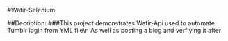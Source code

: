#Watir-Selenium

##Decription:
###This project demonstrates Watir-Api used to automate Tumblr login from YML file\n As well as posting a blog and verfiying it after
